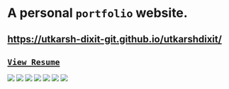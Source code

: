 # A personal `portfolio` website.
## https://utkarsh-dixit-git.github.io/utkarshdixit/
## [`View Resume`](https://utkarsh-dixit-git.github.io/utkarshdixit/Resume.pdf)
![](https://img.shields.io/github/commit-activity/m/utkarsh-dixit-git/utkarshdixit?style=for-the-badge)
![](https://img.shields.io/github/last-commit/utkarsh-dixit-git/utkarshdixit?style=for-the-badge)
![](https://img.shields.io/website?down_color=red&down_message=INACTIVE&label=PORTFOLIO&style=for-the-badge&up_message=Active&url=https%3A%2F%2Futkarsh-dixit-git.github.io%2Futkarshdixit%2F)
![](https://img.shields.io/github/languages/count/utkarsh-dixit-git/utkarshdixit?style=for-the-badge)
![](https://img.shields.io/github/languages/code-size/utkarsh-dixit-git/utkarshdixit?style=for-the-badge)
![](https://img.shields.io/github/repo-size/utkarsh-dixit-git/utkarshdixit?style=for-the-badge)
<a href="https://utkarsh-dixit-git.github.io/utkarshdixit/"><img src="https://img.shields.io/github/deployments/utkarsh-dixit-git/utkarshdixit/github-pages?style=for-the-badge"></a>
